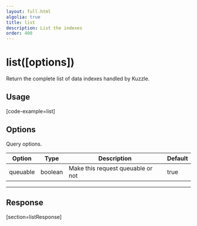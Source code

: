 ```yaml
---
layout: full.html
algolia: true
title: list
description: List the indexes
order: 400
---
```


# list([options])

Return the complete list of data indexes handled by Kuzzle.

## Usage

[code-example=list]

## Options

Query options.

| Option | Type | Description | Default
|--------|------|-------------|---------
| queuable | boolean | Make this request queuable or not  | true

---

## Response

[section=listResponse]
